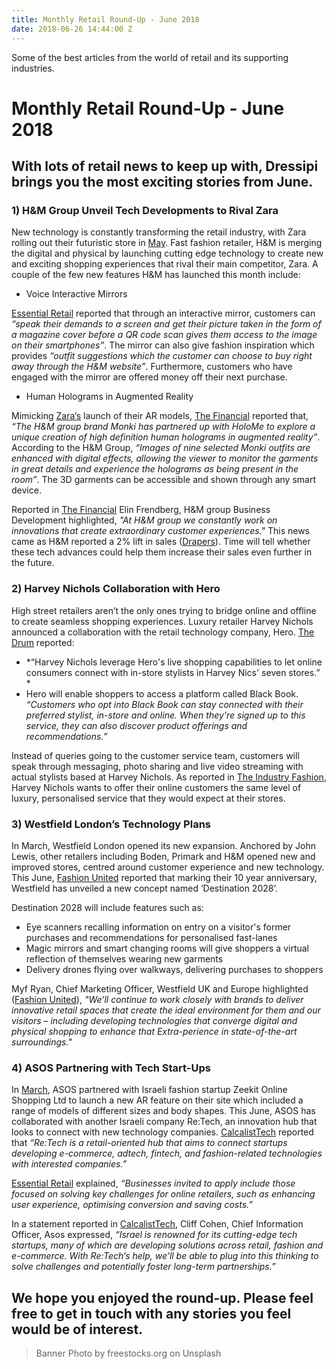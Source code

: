 ```yaml
---
title: Monthly Retail Round-Up - June 2018
date: 2018-06-26 14:44:00 Z
---
```


Some of the best articles from the world of retail and its supporting industries.

# Monthly Retail Round-Up - June 2018

## With lots of retail news to keep up with, Dressipi brings you the most exciting stories from June.

### 1) H&M Group Unveil Tech Developments to Rival Zara

New technology is constantly transforming the retail industry, with Zara rolling out their futuristic store in [May](https://dressipi.com/blog/monthly-retail-round-up-may-2018/). Fast fashion retailer, H&M is merging the digital and physical by launching cutting edge technology to create new and exciting shopping experiences that rival their main competitor, Zara. A couple of the few new features H&M has launched this month include:

* Voice Interactive Mirrors

[Essential Retail](https://www.essentialretail.com/news/hm-times-square-voice-technology/) reported that through an interactive mirror, customers can *“speak their demands to a screen and get their picture taken in the form of a magazine cover before a QR code scan gives them access to the image on their smartphones”*. The mirror can also give fashion inspiration which provides *“outfit suggestions which the customer can choose to buy right away through the H&M website”*. Furthermore, customers who have engaged with the mirror are offered money off their next purchase.

* Human Holograms in Augmented Reality

Mimicking [Zara’s](https://dressipi.com/blog/monthly-retail-round-up-march-2018/) launch of their AR models, [The Financial](https://www.finchannel.com/technology/73806-h-m-group-announcing-new-cutting-edge-technology-features) reported that, *“The H&M group brand Monki has partnered up with HoloMe to explore a unique creation of high definition human holograms in augmented reality”*. According to the H&M Group, *“Images of nine selected Monki outfits are enhanced with digital effects, allowing the viewer to monitor the garments in great details and experience the holograms as being present in the room”*. The 3D garments can be accessible and shown through any smart device.

Reported in [The Financial](https://www.finchannel.com/technology/73806-h-m-group-announcing-new-cutting-edge-technology-features) Elin Frendberg, H&M group Business Development highlighted, *"At H&M group we constantly work on innovations that create extraordinary customer experiences."* This news came as H&M reported a 2% lift in sales ([Drapers](https://www.drapersonline.com/7030817.article?utm_source=newsletter&utm_medium=email&utm_campaign=DR_EditorialNewsletters.Reg:%20Send%20-%20Daily%20News&mkt_tok=eyJpIjoiWVdWbVpUbGlabVUyTlRBMyIsInQiOiIrY3hqYjNTTTNYYUNhR1hraGVYOERKdFZFTDdmeUY4UTlQaytTdHR2NWxVdm0zNWl4QkpCV3hXbGFkdHVnUkE4TVkrd285ODhkajRcL0ZrUXEzMENYWXFIY2d4TkVlK1psc3V3R1BJd2tCR3RSbnlpTnVucTBkRmQ5U2hqMGRcL2VVIn0%3D)). Time will tell whether these tech advances could help them increase their sales even further in the future.

### 2) Harvey Nichols Collaboration with Hero

High street retailers aren’t the only ones trying to bridge online and offline to create seamless shopping experiences. Luxury retailer Harvey Nichols announced a collaboration with the retail technology company, Hero. [The Drum](http://www.thedrum.com/news/2018/06/12/harvey-nichols-enlists-hero-help-it-use-ai-bring-online-and-offline-closer-together) reported:

* *“Harvey Nichols leverage Hero's live shopping capabilities to let online consumers connect with in-store stylists in Harvey Nics' seven stores.” *
* Hero will enable shoppers to access a platform called Black Book. *“Customers who opt into Black Book can stay connected with their preferred stylist, in-store and online. When they're signed up to this service, they can also discover product offerings and recommendations.”* 

Instead of queries going to the customer service team, customers will speak through messaging, photo sharing and live video streaming with actual stylists based at Harvey Nichols. As reported in [The Industry Fashion](https://www.theindustry.fashion/harvey-nichols-partners-with-hero-to-offer-live-shopping-online/), Harvey Nichols wants to offer their online customers the same level of luxury, personalised service that they would expect at their stores.

### 3) Westfield London’s Technology Plans

In March, Westfield London opened its new expansion. Anchored by John Lewis, other retailers including Boden, Primark and H&M opened new and improved stores, centred around customer experience and new technology. This June, [Fashion United](https://fashionunited.uk/news/retail/westfield-unveils-the-future-of-retail-destination-2028/2018060430007) reported that marking their 10 year anniversary, Westfield has unveiled a new concept named ‘Destination 2028’.

Destination 2028 will include features such as:
* Eye scanners recalling information on entry on a visitor's former purchases and recommendations for personalised fast-lanes
* Magic mirrors and smart changing rooms will give shoppers a virtual reflection of themselves wearing new garments
* Delivery drones flying over walkways, delivering purchases to shoppers

Myf Ryan, Chief Marketing Officer, Westfield UK and Europe highlighted ([Fashion United](https://fashionunited.uk/news/retail/westfield-unveils-the-future-of-retail-destination-2028/2018060430007)), *"We’ll continue to work closely with brands to deliver innovative retail spaces that create the ideal environment for them and our visitors – including developing technologies that converge digital and physical shopping to enhance that Extra-perience in state-of-the-art surroundings."*

### 4) ASOS Partnering with Tech Start-Ups

In [March](https://dressipi.com/blog/monthly-retail-round-up-march-2018/), ASOS partnered with Israeli fashion startup Zeekit Online Shopping Ltd to launch a new AR feature on their site which included a range of models of different sizes and body shapes. This June, ASOS has collaborated with another Israeli company Re:Tech, an innovation hub that looks to connect with new technology companies. [CalcalistTech](https://www.calcalistech.com/ctech/articles/0,7340,L-3739985,00.html) reported that *“Re:Tech is a retail-oriented hub that aims to connect startups developing e-commerce, adtech, fintech, and fashion-related technologies with interested companies.”*

[Essential Retail](https://www.essentialretail.com/news/asos-connects-with-israeli-retail/) explained, *“Businesses invited to apply include those focused on solving key challenges for online retailers, such as enhancing user experience, optimising conversion and saving costs.”*

In a statement reported in [CalcalistTech](https://www.calcalistech.com/ctech/articles/0,7340,L-3739985,00.html), Cliff Cohen, Chief Information Officer, Asos expressed, *“Israel is renowned for its cutting-edge tech startups, many of which are developing solutions across retail, fashion and e-commerce. With Re:Tech’s help, we’ll be able to plug into this thinking to solve challenges and potentially foster long-term partnerships.”*

## We hope you enjoyed the round-up. Please feel free to get in touch with any stories you feel would be of interest.

> Banner Photo by freestocks.org on Unsplash



